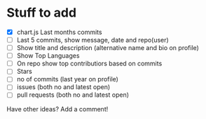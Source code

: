 # Stuff to add
- [X] chart.js Last months commits
- [ ] Last 5 commits, show message, date and repo(user)
- [ ] Show title and description (alternative name and bio on profile)
- [ ] Show Top Languages
- [ ] On repo show top contributiors based on commits
- [ ] Stars
- [ ] no of commits (last year on profile)
- [ ] issues (both no and latest open)
- [ ] pull requests (both no and latest open)

Have other ideas? Add a comment!
